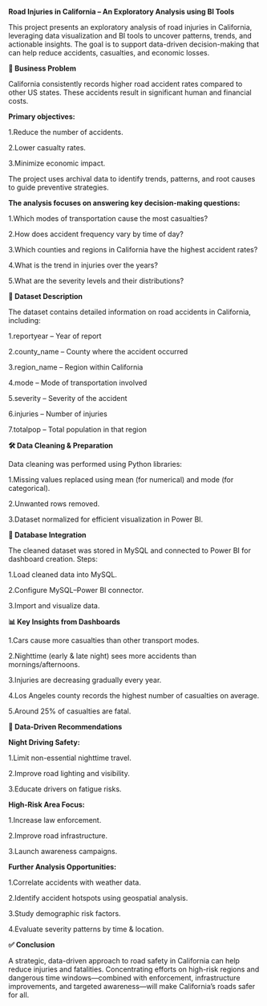 **Road Injuries in California – An Exploratory Analysis using BI Tools**

This project presents an exploratory analysis of road injuries in California, leveraging data visualization and BI tools to uncover patterns, trends, and actionable insights. The goal is to support data-driven decision-making that can help reduce accidents, casualties, and economic losses.

**🎯 Business Problem**

California consistently records higher road accident rates compared to other US states. These accidents result in significant human and financial costs.

**Primary objectives:**

1.Reduce the number of accidents.

2.Lower casualty rates.

3.Minimize economic impact.

The project uses archival data to identify trends, patterns, and root causes to guide preventive strategies.

**The analysis focuses on answering key decision-making questions:**

1.Which modes of transportation cause the most casualties?

2.How does accident frequency vary by time of day?

3.Which counties and regions in California have the highest accident rates?

4.What is the trend in injuries over the years?

5.What are the severity levels and their distributions?

**📂 Dataset Description**

The dataset contains detailed information on road accidents in California, including:

1.reportyear – Year of report

2.county_name – County where the accident occurred

3.region_name – Region within California

4.mode – Mode of transportation involved

5.severity – Severity of the accident

6.injuries – Number of injuries

7.totalpop – Total population in that region

**🛠 Data Cleaning & Preparation**

Data cleaning was performed using Python libraries:

1.Missing values replaced using mean (for numerical) and mode (for categorical).

2.Unwanted rows removed.

3.Dataset normalized for efficient visualization in Power BI.

**🔗 Database Integration**

The cleaned dataset was stored in MySQL and connected to Power BI for dashboard creation.
Steps:

1.Load cleaned data into MySQL.

2.Configure MySQL–Power BI connector.

3.Import and visualize data.

**📊 Key Insights from Dashboards**

1.Cars cause more casualties than other transport modes.

2.Nighttime (early & late night) sees more accidents than mornings/afternoons.

3.Injuries are decreasing gradually every year.

4.Los Angeles county records the highest number of casualties on average.

5.Around 25% of casualties are fatal.

**📌 Data-Driven Recommendations**

**Night Driving Safety:**

1.Limit non-essential nighttime travel.

2.Improve road lighting and visibility.

3.Educate drivers on fatigue risks.

**High-Risk Area Focus:**

1.Increase law enforcement.

2.Improve road infrastructure.

3.Launch awareness campaigns.

**Further Analysis Opportunities:**

1.Correlate accidents with weather data.

2.Identify accident hotspots using geospatial analysis.

3.Study demographic risk factors.

4.Evaluate severity patterns by time & location.

**✅ Conclusion**

A strategic, data-driven approach to road safety in California can help reduce injuries and fatalities. 
Concentrating efforts on high-risk regions and dangerous time windows—combined with enforcement, infrastructure improvements, and targeted awareness—will make California’s roads safer for all.
